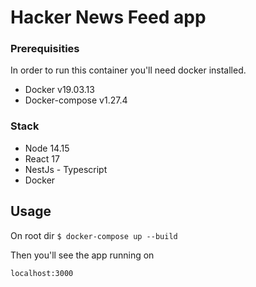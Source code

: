 
# Hacker News Feed app

### Prerequisities

In order to run this container you'll need docker installed.

* Docker v19.03.13
* Docker-compose v1.27.4

### Stack

- Node 14.15
- React 17
- NestJs - Typescript
- Docker

## Usage

On root dir 
`` $ docker-compose up --build  ``

Then you'll see the app running on 

``localhost:3000``
